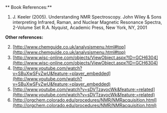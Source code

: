 ** Book References:**

1. J. Keeler (2005). Understanding NMR Spectroscopy. John Wiley & Sons interpreting Infrared, Raman, and Nuclear Magnetic Resonance Spectra, 2-Volume Set R.A. Nyquist, Academic Press, New York, NY, 2001

**Other references:**

2. [http://www.chemguide.co.uk/analysismenu.html#top](http://www.chemguide.co.uk/analysismenu.html#top)
3. [http://www.wisc-online.com/objects/ViewObject.aspx?ID=GCH6304](http://www.wisc-online.com/objects/ViewObject.aspx?ID=GCH6304)
4. [http://www.youtube.com/watch?v=SBuXwSFyZwU&feature;=player_embedded](http://www.youtube.com/watch?v=SBuXwSFyZwU&feature;=player_embedded)
5. [http://www.youtube.com/watch?v=sDVTzayocWk&feature;=related](http://www.youtube.com/watch?v=sDVTzayocWk&feature;=related)
6. [http://orgchem.colorado.edu/procedures/NMR/NMRacquisition.html](http://orgchem.colorado.edu/procedures/NMR/NMRacquisition.html)
